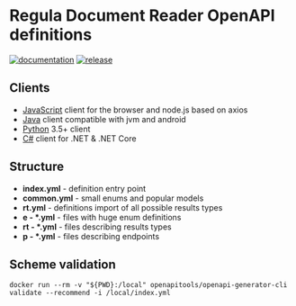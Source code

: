 # Regula Document Reader OpenAPI definitions

[![documentation](https://img.shields.io/badge/docs-en-f6858d?style=flat-square)](https://support.regulaforensics.com/hc/en-us/articles/115000916306-Documentation)
[![release](https://img.shields.io/github/v/release/regulaforensics/DocumentReader-web-openapi?style=flat-square)](https://github.com/regulaforensics/DocumentReader-web-openapi/releases)


## Clients

* [JavaScript](https://github.com/regulaforensics/DocumentReader-web-js-client) client for the browser and node.js based on axios
* [Java](https://github.com/regulaforensics/DocumentReader-web-java-client) client compatible with jvm and android
* [Python](https://github.com/regulaforensics/DocumentReader-web-python-client) 3.5+ client
* [C#](https://github.com/regulaforensics/DocumentReader-web-csharp-client) client for .NET & .NET Core

## Structure

* **index.yml** - definition entry point
* **common.yml** - small enums and popular models
* **rt.yml** - definitions import of all possible results types
* **e - \*.yml** - files with huge enum definitions
* **rt - \*.yml** - files describing results types
* **p - \*.yml** - files describing endpoints

##  Scheme validation
```
docker run --rm -v "${PWD}:/local" openapitools/openapi-generator-cli validate --recommend -i /local/index.yml 
```
